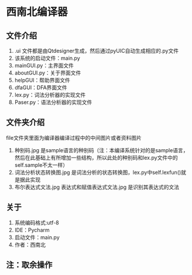 # 西南北编译器

## 文件介绍

1. .ui 文件都是由Qtdesigner生成，然后通过pyUIC自动生成相应的.py文件
2. 该系统的启动文件：main.py
3. mainGUI.py：主界面文件
4. aboutGUI.py：关于界面文件
5. helpGUI：帮助界面文件
6. dfaGUI：DFA界面文件
7. lex.py：词法分析器的实现文件
8. Paser.py：语法分析器的实现文件

## 文件夹介绍

file文件夹里面为编译器编译过程中的中间图片或者资料图片

1. 种别码.jpg 是sample语言的种别码（注：本编译系统针对的是sample语言，然后在此基础上有所增加一些结构，所以此处的种别码和lex.py文件中的self.sample不太一样）  
2. 词法分析状态转换图.jpg 是词法分析的状态转换图，lex.py中self.lexfun()就是据此实现
3. 布尔表达式文法.jpg 表达式和赋值表达式文法.jpg 是识别其表达式的文法


## 关于

1. 系统编码格式:utf-8
2. IDE：Pycharm
3. 启动文件：main.py
4. 作者：西南北

## 注：取余操作
